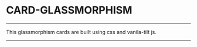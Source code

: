 # CARD-GLASSMORPHISM

----

This glassmorphism cards are built using css and vanila-tilt js.

----

<p align="center">
  <img src="" >
</P>
